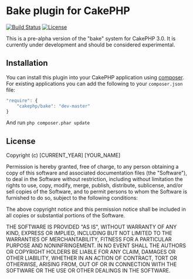 # Bake plugin for CakePHP

[![Build Status](https://api.travis-ci.org/cakephp/bake.png)](https://travis-ci.org/cakephp/bake)
[![License](https://poser.pugx.org/cakephp/bake/license.svg)](https://packagist.org/packages/cakephp/bake)

This is a pre-alpha version of the "bake" system for CakePHP 3.0. It is currently under development and should be considered experimental.

## Installation

You can install this plugin into your CakePHP application using
[composer](http://getcomposer.org). For existing applications you can add the
following to your `composer.json` file:

```javascript
"require": {
	"cakephp/bake": "dev-master"
}
```

And run `php composer.phar update`

## License

Copyright (c) [CURRENT_YEAR] [YOUR_NAME]

Permission is hereby granted, free of charge, to any person obtaining a copy
of this software and associated documentation files (the "Software"), to deal
in the Software without restriction, including without limitation the rights
to use, copy, modify, merge, publish, distribute, sublicense, and/or sell
copies of the Software, and to permit persons to whom the Software is
furnished to do so, subject to the following conditions:

The above copyright notice and this permission notice shall be included in
all copies or substantial portions of the Software.

THE SOFTWARE IS PROVIDED "AS IS", WITHOUT WARRANTY OF ANY KIND, EXPRESS OR
IMPLIED, INCLUDING BUT NOT LIMITED TO THE WARRANTIES OF MERCHANTABILITY,
FITNESS FOR A PARTICULAR PURPOSE AND NONINFRINGEMENT. IN NO EVENT SHALL THE
AUTHORS OR COPYRIGHT HOLDERS BE LIABLE FOR ANY CLAIM, DAMAGES OR OTHER
LIABILITY, WHETHER IN AN ACTION OF CONTRACT, TORT OR OTHERWISE, ARISING FROM,
OUT OF OR IN CONNECTION WITH THE SOFTWARE OR THE USE OR OTHER DEALINGS IN
THE SOFTWARE.